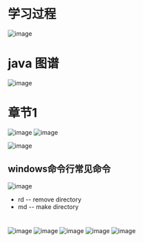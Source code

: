# 学习过程
![image](https://user-images.githubusercontent.com/87599765/146699987-91c02fa9-968e-4687-8e20-69908d59a14a.png)

# java 图谱
![image](https://user-images.githubusercontent.com/87599765/146700465-c84d5e98-e3af-44b0-b096-3ad3f94e0331.png)

# 章节1
![image](https://user-images.githubusercontent.com/87599765/146702295-fea7342b-13c6-45f2-8d0c-c3a593afa86f.png)
![image](https://user-images.githubusercontent.com/87599765/146702360-da1ff0e1-7d20-4731-b624-d0ac3173705b.png)

![image](https://user-images.githubusercontent.com/87599765/146702835-6fbeb2f0-5cf4-4626-9376-d70e41eda3d1.png)
## windows命令行常见命令
![image](https://user-images.githubusercontent.com/87599765/146702869-2c22a001-0e4c-4ea3-b31b-e3a78e171e70.png)
- rd -- remove directory 
- md -- make directory
#
![image](https://user-images.githubusercontent.com/87599765/146709690-94e5b60b-f6d5-4a6d-9778-7e51ee336b21.png)
![image](https://user-images.githubusercontent.com/87599765/146710479-7105db2c-6e28-427f-91a5-85ec3c111d2d.png)
![image](https://user-images.githubusercontent.com/87599765/146710660-ce242103-1f3d-4763-96ff-5928f5921d87.png)
![image](https://user-images.githubusercontent.com/87599765/146710721-c0c062a7-2c3e-49d4-aecc-9e9298e13f82.png)
![image](https://user-images.githubusercontent.com/87599765/146711760-877f01d0-b979-4b13-955d-e4c8b77c2d61.png)

